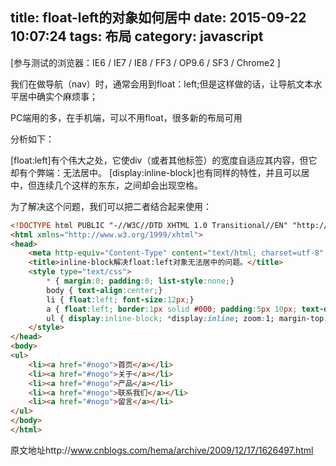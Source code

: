title: float-left的对象如何居中
date: 2015-09-22 10:07:24
tags: 布局
category: javascript
---
[参与测试的浏览器：IE6 / IE7 / IE8 / FF3 / OP9.6 / SF3 / Chrome2 ]


我们在做导航（nav）时，通常会用到float：left;但是这样做的话，让导航文本水平居中确实个麻烦事；

PC端用的多，在手机端，可以不用float，很多新的布局可用

分析如下：

[float:left]有个伟大之处，它使div（或者其他标签）的宽度自适应其内容，但它却有个弊端：无法居中。
[display:inline-block]也有同样的特性，并且可以居中，但连续几个这样的东东，之间却会出现空格。

为了解决这个问题，我们可以把二者结合起来使用：
```html
<!DOCTYPE html PUBLIC "-//W3C//DTD XHTML 1.0 Transitional//EN" "http://www.w3.org/TR/xhtml1/DTD/xhtml1-transitional.dtd">
<html xmlns="http://www.w3.org/1999/xhtml">
<head>
    <meta http-equiv="Content-Type" content="text/html; charset=utf-8" />
    <title>inline-block解决float:left对象无法居中的问题。</title>
    <style type="text/css">
        * { margin:0; padding:0; list-style:none;}
        body { text-align:center;}
        li { float:left; font-size:12px;}
        a { float:left; border:1px solid #000; padding:5px 10px; text-decoration:none; color:#000;}
        ul { display:inline-block; *display:inline; zoom:1; margin-top: 10px}
    </style>
</head>
<body>
<ul>
    <li><a href="#nogo">首页</a></li>
    <li><a href="#nogo">关于</a></li>
    <li><a href="#nogo">产品</a></li>
    <li><a href="#nogo">联系我们</a></li>
    <li><a href="#nogo">留言</a></li>
</ul>
</body>
</html>
```
原文地址http://www.cnblogs.com/hema/archive/2009/12/17/1626497.html